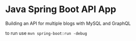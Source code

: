 # Java Spring Boot API App

Building an API for multiple blogs with MySQL and GraphQL

to run use `mvn spring-boot:run -debug` 
